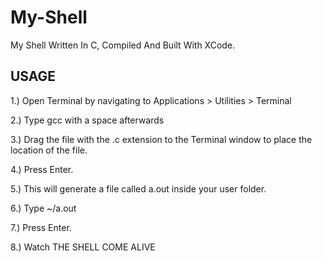 # My-Shell
My Shell Written In C, Compiled And Built With XCode.

## USAGE

1.) Open Terminal by navigating to Applications > Utilities > Terminal

2.) Type gcc with a space afterwards

3.) Drag the file with the .c extension to the Terminal window to place the location of the file.

4.) Press Enter.

5.) This will generate a file called a.out inside your user folder.

6.) Type ~/a.out

7.) Press Enter.

8.) Watch THE SHELL COME ALIVE

